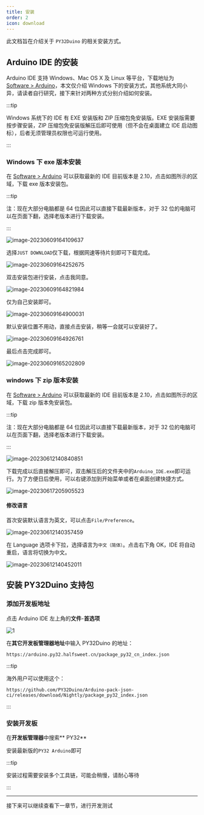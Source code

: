 ```yaml
---
title: 安装
order: 2
icon: download
---
```


此文档旨在介绍关于 `PY32Duino` 的相关安装方式。

## Arduino IDE 的安装

Arduino IDE 支持 Windows、Mac OS X 及 Linux 等平台，下载地址为 [Software > Arduino](https://www.arduino.cc/en/software)，本文仅介绍 Windows 下的安装方式，其他系统大同小异，请读者自行研究，接下来针对两种方式分别介绍如何安装。

:::tip

Windows 系统下的 IDE 有 EXE 安装版和 ZIP 压缩包免安装版。EXE 安装版需要按步骤安装，ZIP 压缩包免安装版解压后即可使用（但不会在桌面建立 IDE 启动图标），后者无须管理员权限也可运行使用。

:::

### Windows 下 exe 版本安装

在 [Software > Arduino](https://www.arduino.cc/en/software) 可以获取最新的 IDE 目前版本是 2.10，点击如图所示的区域，下载 exe 版本安装包。

:::tip

注：现在大部分电脑都是 64 位因此可以直接下载最新版本，对于 32 位的电脑可以在页面下翻，选择老版本进行下载安装。

:::

![image-20230609164109637](img/image-20230609164109637.png)

选择`JUST DOWNLOAD`仅下载，根据网速等待片刻即可下载完成。

![image-20230609164252675](img/image-20230609164252675.png)

双击安装包进行安装，点击我同意。

![image-20230609164821984](img/image-20230609164821984.png)

仅为自己安装即可。

![image-20230609164900031](img/image-20230609164900031.png)

默认安装位置不用动，直接点击安装，稍等一会就可以安装好了。

![image-20230609164926761](img/image-20230609164926761.png)

最后点击完成即可。

![image-20230609165202809](img/image-20230609165202809.png)

### windows 下 zip 版本安装

在 [Software > Arduino](https://www.arduino.cc/en/software) 可以获取最新的 IDE 目前版本是 2.10，点击如图所示的区域，下载 zip 版本免安装包。

:::tip

注：现在大部分电脑都是 64 位因此可以直接下载最新版本，对于 32 位的电脑可以在页面下翻，选择老版本进行下载安装。

:::

![image-20230612140840851](img/image-20230612140840851.png)

下载完成以后直接解压即可，双击解压后的文件夹中的`Arduino_IDE.exe`即可运行。为了方便日后使用，可以右键添加到开始菜单或者在桌面创建快捷方式。

![image-20230617205905523](img/image-20230617205905523.png)

#### 修改语言

首次安装默认语言为英文，可以点击`File/Preference`。

![image-20230612140357459](img/image-20230612140357459.png)

在 Language 选项卡下拉，选择语言为`中文（简体）`。点击右下角 OK，IDE 将自动重启，语言将切换为中文。

![image-20230612140452011](img/image-20230612140452011.png)

## 安装 PY32Duino 支持包

### 添加开发板地址

点击 Arduino IDE 左上角的**文件**-**首选项**

![1](img/2023-05-08-23-12-46.png)

在**其它开发板管理器地址**中输入 PY32Duino 的地址：

```log
https://arduino.py32.halfsweet.cn/package_py32_cn_index.json
```

:::tip

海外用户可以使用这个：

```log
https://github.com/PY32Duino/Arduino-pack-json-ci/releases/download/Nightly/package_py32_index.json
```

:::

### 安装开发板

在**开发板管理器**中搜索** PY32**

安装最新版的`PY32 Arduino`即可

:::tip

安装过程需要安装多个工具链，可能会稍慢，请耐心等待

:::

---

接下来可以继续查看下一章节，进行开发测试
